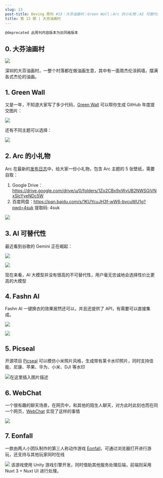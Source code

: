 ```yaml
---
slug: 13
post-title: Deving 周刊 #13：大芬油画村；Green Wall；Arc 的小礼物；AI 可替代性；Fashn AI；Picseal；WebChat；Eonfall
title: 第 13 期 | 大芬油画村
---
```


`@deprecated 此周刊内容版本为旧风格版本`

## 0. 大芬油画村

![](https://img.wukaipeng.com//2024/12/26-233301-L6CIVN-5daa466e267642fa86759470ea06e63a.png)

深圳的大芬油画村，一整个村落都在做油画生意，其中有一面周杰伦涂鸦墙，摆满各式杰伦的油画。


## 1. Green Wall

又是一年，不知道大家写了多少代码，[Green Wall](https://green-wall.leoku.dev/) 可以帮你生成 GitHub 年度提交图片：

![](https://img.wukaipeng.com//2024/12/26-233301-w7ovdn-064f0054c8a5410d9a931b4cf21536e0.png)

还有不同主题可以选择：

![](https://img.wukaipeng.com//2024/12/26-233301-tjPAM2-ad44587ae9444007b961de1e02377f4d.gif)

## 2. Arc 的小礼物

Arc 在最新的[发布日志](https://arc.net/e/5358013E-071A-4C95-82C5-F6E4D1F725FA)中，给大家一份小礼物，包含 Arc 主题的 5 张壁纸，需要自取：
1. Google Drive： https://drive.google.com/drive/u/0/folders/1Zo2CBx9xWvUB2NWSGiVNxSlcYyeNDc5W
2. 百度网盘：https://pan.baidu.com/s/1KUYcuJH3f-wW6-bvcuWU1g?pwd=4suk 提取码: 4suk

![](https://img.wukaipeng.com//2024/12/26-233301-71nfWb-d171cf16edd84dc397a1c6ddcbfcf080.png)

## 3. AI 可替代性

最近看到谷歌的 Gemini 正在崛起：

![](https://img.wukaipeng.com//2024/12/26-233302-uK0CnM-a8841f05730349f3b8f6d16e803b5a7a.png)

![](https://img.wukaipeng.com//2024/12/26-233302-FdGd1t-3d61235d78264c6eaa1be18b7ca54301.png)


现在来看，AI 大模型并没有很高的不可替代性，用户毫无忠诚地会选择性价比更高的大模型


## 4. Fashn AI

Fashn AI 一键换衣的效果居然还可以，并且还提供了 API，有需要可以直接集成。

![](https://img.wukaipeng.com//2024/12/26-233303-jlNYDs-9460dac253e34461aa615f0bb6b5ea41.png)

![](https://img.wukaipeng.com//2024/12/26-233303-MhUInm-1e8d3147e15143f5bf68c5846edcc53f.jpeg)



## 5. Picseal

开源项目 [Picseal](https://github.com/zhiweio/picseal) 可以模仿小米照片风格，生成带有莱卡水印照片，同时支持佳能、尼康、苹果、华为、小米、DJI 等水印

![在这里插入图片描述](https://img.wukaipeng.com//2024/12/26-233304-Zorj1e-2508c9c1459f4c89a5b3f4bdec0db9b1.png)


## 6. WebChat

一个很有趣的聊天场景，在网页中，和其他的陌生人聊天，对方此时此刻也而在同一个网页，[WebChat](https://github.com/molvqingtai/WebChat) 实现了这样的事情

![](https://img.wukaipeng.com//2024/12/26-233304-r9zcl9-f9c680b2ef4a4c62a2f90bf560ddb5fc.gif)

## 7. Eonfall

一款由两人小团队制作的第三人称动作游戏 [Eonfall](https://eonfall.com/play/)，可通过浏览器打开进行游玩，还支持与其他玩家同时在线 

![](https://img.wukaipeng.com//2024/12/26-233305-lBIGdO-78f9374991fd46ba92926498cfd94c6b.png)
 该游戏使用 Unity 游戏引擎开发，同时借助其他服务处理后端，前端则采用 Nuxt 3 + Nuxt UI 进行处理。